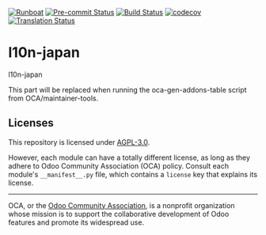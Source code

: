 
[![Runboat](https://img.shields.io/badge/runboat-Try%20me-875A7B.png)](https://runboat.odoo-community.org/builds?repo=OCA/l10n-japan&target_branch=18.0)
[![Pre-commit Status](https://github.com/OCA/l10n-japan/actions/workflows/pre-commit.yml/badge.svg?branch=18.0)](https://github.com/OCA/l10n-japan/actions/workflows/pre-commit.yml?query=branch%3A18.0)
[![Build Status](https://github.com/OCA/l10n-japan/actions/workflows/test.yml/badge.svg?branch=18.0)](https://github.com/OCA/l10n-japan/actions/workflows/test.yml?query=branch%3A18.0)
[![codecov](https://codecov.io/gh/OCA/l10n-japan/branch/18.0/graph/badge.svg)](https://codecov.io/gh/OCA/l10n-japan)
[![Translation Status](https://translation.odoo-community.org/widgets/l10n-japan-18-0/-/svg-badge.svg)](https://translation.odoo-community.org/engage/l10n-japan-18-0/?utm_source=widget)

<!-- /!\ do not modify above this line -->

# l10n-japan

l10n-japan

<!-- /!\ do not modify below this line -->

<!-- prettier-ignore-start -->

[//]: # (addons)

This part will be replaced when running the oca-gen-addons-table script from OCA/maintainer-tools.

[//]: # (end addons)

<!-- prettier-ignore-end -->

## Licenses

This repository is licensed under [AGPL-3.0](LICENSE).

However, each module can have a totally different license, as long as they adhere to Odoo Community Association (OCA)
policy. Consult each module's `__manifest__.py` file, which contains a `license` key
that explains its license.

----
OCA, or the [Odoo Community Association](http://odoo-community.org/), is a nonprofit
organization whose mission is to support the collaborative development of Odoo features
and promote its widespread use.
